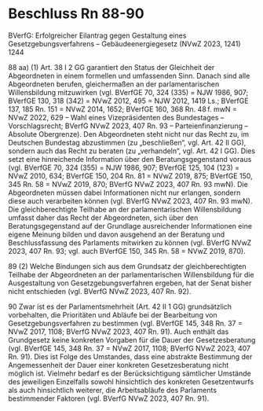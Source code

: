# Beschluss Rn 88-90


BVerfG: Erfolgreicher Eilantrag gegen Gestaltung eines Gesetzgebungsverfahrens – Gebäudeenergiegesetz (NVwZ 2023, 1241) 1244

88
aa) (1) Art. 38 I 2 GG garantiert den Status der Gleichheit der Abgeordneten in einem formellen und umfassenden Sinn. Danach sind alle Abgeordneten berufen, gleichermaßen an der parlamentarischen Willensbildung mitzuwirken (vgl. BVerfGE 70, 324 (335) = NJW 1986, 907; BVerfGE 130, 318 (342) = NVwZ 2012, 495 = NJW 2012, 1419 Ls.; BVerfGE 137, 185 Rn. 151 = NVwZ 2014, 1652; BVerfGE 160, 368 Rn. 48 f. mwN = NVwZ 2022, 629 – Wahl eines Vizepräsidenten des Bundestages – Vorschlagsrecht; BVerfG NVwZ 2023, 407 Rn. 93 – Parteienfinanzierung – Absolute Obergrenze). Den Abgeordneten steht nicht nur das Recht zu, im Deutschen Bundestag abzustimmen (zu „beschließen“, vgl. Art. 42 II GG), sondern auch das Recht zu beraten (zu „verhandeln“, vgl. Art. 42 I GG). Dies setzt eine hinreichende Information über den Beratungsgegenstand voraus (vgl. BVerfGE 70, 324 (355) = NJW 1986, 907; BVerfGE 125, 104 (123) = NVwZ 2010, 634; BVerfGE 150, 204 Rn. 81 = NVwZ 2019, 875; BVerfGE 150, 345 Rn. 58 = NVwZ 2019, 870; BVerfG NVwZ 2023, 407 Rn. 93 mwN). Die Abgeordneten müssen dabei Informationen nicht nur erlangen, sondern diese auch verarbeiten können (vgl. BVerfG NVwZ 2023, 407 Rn. 93 mwN). Die gleichberechtigte Teilhabe an der parlamentarischen Willensbildung umfasst daher das Recht der Abgeordneten, sich über den Beratungsgegenstand auf der Grundlage ausreichender Informationen eine eigene Meinung bilden und davon ausgehend an der Beratung und Beschlussfassung des Parlaments mitwirken zu können (vgl. BVerfG NVwZ 2023, 407 Rn. 93; vgl. auch BVerfGE 150, 345 Rn. 58 = NVwZ 2019, 870).

89
(2) Welche Bindungen sich aus dem Grundsatz der gleichberechtigten Teilhabe der Abgeordneten an der parlamentarischen Willensbildung für die Ausgestaltung von Gesetzgebungsverfahren ergeben, hat der Senat bisher nicht entschieden (vgl. BVerfG NVwZ 2023, 407 Rn. 92).

90
Zwar ist es der Parlamentsmehrheit (Art. 42 II 1 GG) grundsätzlich vorbehalten, die Prioritäten und Abläufe bei der Bearbeitung von Gesetzgebungsverfahren zu bestimmen (vgl. BVerfGE 145, 348 Rn. 37 = NVwZ 2017, 1108; BVerfG NVwZ 2023, 407 Rn. 91). Auch enthält das Grundgesetz keine konkreten Vorgaben für die Dauer der Gesetzesberatung (vgl. BVerfGE 145, 348 Rn. 37 = NVwZ 2017, 1108; BVerfG NVwZ 2023, 407 Rn. 91). Dies ist Folge des Umstandes, dass eine abstrakte Bestimmung der Angemessenheit der Dauer einer konkreten Gesetzesberatung nicht möglich ist. Vielmehr bedarf es der Berücksichtigung sämtlicher Umstände des jeweiligen Einzelfalls sowohl hinsichtlich des konkreten Gesetzentwurfs als auch hinsichtlich weiterer, die Arbeitsabläufe des Parlaments bestimmender Faktoren (vgl. BVerfG NVwZ 2023, 407 Rn. 91).

